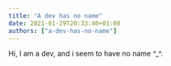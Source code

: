 ```yaml
---
title: "A dev has no name"
date: 2021-01-29T20:33:40+01:00
authors: ["a-dev-has-no-name"]
---
```


Hi, I am a dev, and i seem to have no name ^_^.
